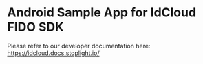 # Android Sample App for IdCloud FIDO SDK 

Please refer to our developer documentation here: https://idcloud.docs.stoplight.io/
